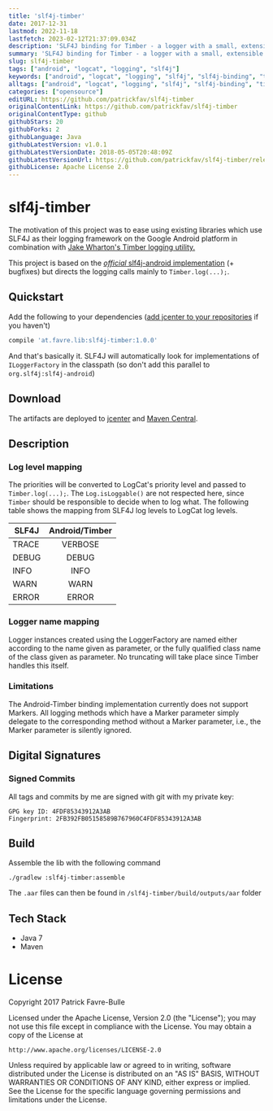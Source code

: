 ```yaml
---
title: 'slf4j-timber'
date: 2017-12-31
lastmod: 2022-11-18
lastfetch: 2023-02-12T21:37:09.034Z
description: 'SLF4J binding for Timber - a logger with a small, extensible API which provides utility on top of Android`s normal Log class.'
summary: 'SLF4J binding for Timber - a logger with a small, extensible API which provides utility on top of Android`s normal Log class.'
slug: slf4j-timber
tags: ["android", "logcat", "logging", "slf4j"]
keywords: ["android", "logcat", "logging", "slf4j", "slf4j-binding", "timber"]
alltags: ["android", "logcat", "logging", "slf4j", "slf4j-binding", "timber", "github", "Java"]
categories: ["opensource"]
editURL: https://github.com/patrickfav/slf4j-timber
originalContentLink: https://github.com/patrickfav/slf4j-timber
originalContentType: github
githubStars: 20
githubForks: 2
githubLanguage: Java
githubLatestVersion: v1.0.1
githubLatestVersionDate: 2018-05-05T20:48:09Z
githubLatestVersionUrl: https://github.com/patrickfav/slf4j-timber/releases/tag/v1.0.1
githubLicense: Apache License 2.0
---
```

# slf4j-timber

The motivation of this project was to ease using existing libraries
which use SLF4J as their logging framework on the Google Android platform
in combination with [Jake Wharton's Timber logging utility.](https://github.com/JakeWharton/timber)

This project is based on the [_official_ slf4j-android implementation](https://mvnrepository.com/artifact/org.slf4j/slf4j-android) (+ bugfixes)
but directs the logging calls mainly to `Timber.log(...);`.

[](https://bintray.com/patrickfav/maven/slf4j-timber/_latestVersion)
[](https://travis-ci.com/patrickfav/slf4j-timber)
[](https://www.javadoc.io/doc/at.favre.lib/slf4j-timber)
[](https://coveralls.io/github/patrickfav/slf4j-timber?branch=master)
[](https://codeclimate.com/github/patrickfav/slf4j-timber/maintainability)

## Quickstart

Add the following to your dependencies ([add jcenter to your repositories](https://developer.android.com/studio/build/index.html#top-level) if you haven't)

```groovy
compile 'at.favre.lib:slf4j-timber:1.0.0'
```

And that's basically it. SLF4J will automatically look for implementations of `ILoggerFactory` in the classpath (so don't add this
parallel to `org.slf4j:slf4j-android`)

## Download

The artifacts are deployed to [jcenter](https://bintray.com/bintray/jcenter) and [Maven Central](https://search.maven.org/).

## Description

### Log level mapping
The priorities will be converted to LogCat's priority level and passed to
`Timber.log(...);`. The `Log.isLoggable()` are not respected here, since `Timber`
should be responsible to decide when to log what. The following table shows
the mapping from SLF4J log levels to LogCat log levels.

| SLF4J         | Android/Timber |
| ------------- |:-------------: |
| TRACE         | VERBOSE        |
| DEBUG         | DEBUG          |
| INFO          | INFO           |
| WARN          | WARN           |
| ERROR         | ERROR          |

### Logger name mapping

Logger instances created using the LoggerFactory are named either according to
the name given as parameter, or the fully qualified class name of the class given as
parameter. No truncating will take place since Timber handles this itself.

### Limitations

The Android-Timber binding implementation currently does not support Markers.
All logging methods which have a Marker parameter simply delegate to the
corresponding method without a Marker parameter, i.e., the Marker parameter
is silently ignored.

## Digital Signatures

### Signed Commits

All tags and commits by me are signed with git with my private key:

    GPG key ID: 4FDF85343912A3AB
    Fingerprint: 2FB392FB05158589B767960C4FDF85343912A3AB

## Build

Assemble the lib with the following command

    ./gradlew :slf4j-timber:assemble

The `.aar` files can then be found in `/slf4j-timber/build/outputs/aar` folder


## Tech Stack

* Java 7
* Maven

# License

Copyright 2017 Patrick Favre-Bulle

Licensed under the Apache License, Version 2.0 (the "License");
you may not use this file except in compliance with the License.
You may obtain a copy of the License at

    http://www.apache.org/licenses/LICENSE-2.0

Unless required by applicable law or agreed to in writing, software
distributed under the License is distributed on an "AS IS" BASIS,
WITHOUT WARRANTIES OR CONDITIONS OF ANY KIND, either express or implied.
See the License for the specific language governing permissions and
limitations under the License.
